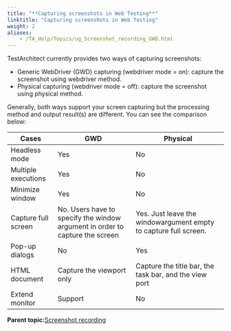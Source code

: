 ```yaml
--- 
title: "**Capturing screenshots in Web Testing**"
linktitle: "Capturing screenshots in Web Testing"
weight: 2
aliases: 
    - /TA_Help/Topics/ug_Screenshot_recording_GWD.html
---
```


TestArchitect currently provides two ways of capturing screenshots:

-   Generic WebDriver \(GWD\) capturing \(webdriver mode = on\): capture the screenshot using webdriver method.
-   Physical capturing \(webdriver mode = off\): capture the screenshot using physical method.

Generally, both ways support your screen capturing but the processing method and output result\(s\) are different. You can see the comparison below:

|Cases|GWD|Physical|
|-----|---|--------|
|Headless mode|Yes|No|
|Multiple executions|Yes|No|
|Minimize window|Yes|No|
|Capture full screen|No. Users have to specify the window argument in order to capture the screen|Yes. Just leave the windowargument empty to capture full screen.|
|Pop-up dialogs|No|Yes|
|HTML document|Capture the viewport only|Capture the title bar, the task bar, and the view port|
|Extend monitor|Support|No|

**Parent topic:**[Screenshot recording](/TA_Help/Topics/ug_Screenshot_recording.html)

